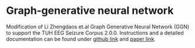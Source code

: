 # Graph‐generative neural network

Modification of Li Zhengdaos et.al Graph Generative Neural Network (GGN) to support the TUH EEG Seizure Corpus 2.0.0. 
Instructions and a detailed documentation can be found under [github link](https://github.com/ICLab4DL/GGN) and [paper link](https://www.nature.com/articles/s41598-022-23656-1).



